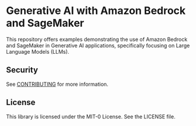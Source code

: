 # Generative AI with Amazon Bedrock and SageMaker
This repository offers examples demonstrating the use of Amazon Bedrock and SageMaker in Generative AI applications, specifically focusing on Large Language Models (LLMs).

## Security

See [CONTRIBUTING](CONTRIBUTING.md#security-issue-notifications) for more information.

## License

This library is licensed under the MIT-0 License. See the LICENSE file.
